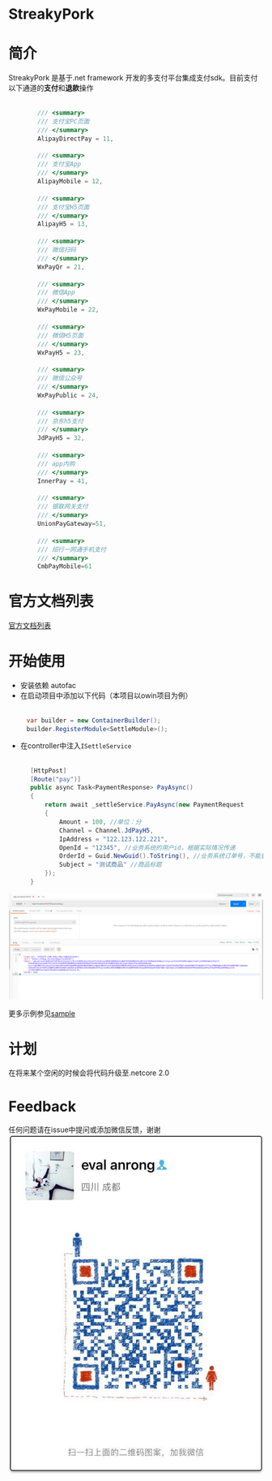 ﻿# StreakyPork

# 简介
 StreakyPork 是基于.net framework 开发的多支付平台集成支付sdk。目前支付以下通道的**支付**和**退款**操作

```c#
       
        /// <summary>
        /// 支付宝PC页面
        /// </summary>
        AlipayDirectPay = 11,

        /// <summary>
        /// 支付宝App
        /// </summary>
        AlipayMobile = 12,

        /// <summary>
        /// 支付宝H5页面
        /// </summary>
        AlipayH5 = 13,

        /// <summary>
        /// 微信扫码
        /// </summary>
        WxPayQr = 21,

        /// <summary>
        /// 微信App
        /// </summary>
        WxPayMobile = 22,

        /// <summary>
        /// 微信H5页面
        /// </summary>
        WxPayH5 = 23,

        /// <summary>
        /// 微信公众号
        /// </summary>
        WxPayPublic = 24,

        /// <summary>
        /// 京东h5支付
        /// </summary>
        JdPayH5 = 32,

        /// <summary>
        /// app内购
        /// </summary>
        InnerPay = 41,

        /// <summary>
        /// 银联网关支付
        /// </summary>
        UnionPayGateway=51,

        /// <summary>
        /// 招行一网通手机支付
        /// </summary>
        CmbPayMobile=61
```

# 官方文档列表 

[官方文档列表](./DOC.md)

# 开始使用
- 安装依赖 autofac
- 在启动项目中添加以下代码（本项目以owin项目为例）
```c#

     var builder = new ContainerBuilder();
     builder.RegisterModule<SettleModule>();
```

- 在controller中注入`ISettleService`
```c#

      [HttpPost]
      [Route("pay")]
      public async Task<PaymentResponse> PayAsync()
      {
          return await _settleService.PayAsync(new PaymentRequest
          {
              Amount = 100, //单位：分
              Channel = Channel.JdPayH5,
              IpAddress = "122.123.122.221",
              OpenId = "12345", //业务系统的用户id，根据实际情况传递
              OrderId = Guid.NewGuid().ToString(), //业务系统订单号，不能重复
              Subject = "测试商品" //商品标题
          });
      }
```
![图片](https://github.com/yinanrong/StreakyPork/blob/master/sample/StreakyPor.Sample/demo.png)

更多示例参见[sample](https://github.com/yinanrong/StreakyPork/blob/master/sample/StreakyPor.Sample/Controllers/PaymentSampleController.cs)
# 计划

在将来某个空闲的时候会将代码升级至.netcore 2.0
# Feedback
任何问题请在issue中提问或添加微信反馈，谢谢
![二维码](https://github.com/xfbmx/document/blob/master/qrcode/wx_yar.jpg)
